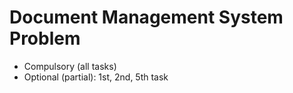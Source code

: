 # Document Management System Problem

- Compulsory (all tasks)
- Optional (partial): 1st, 2nd, 5th task
